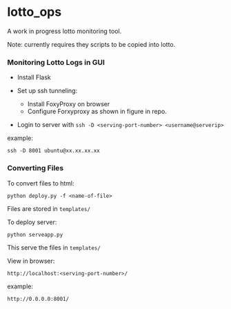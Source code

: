 # lotto_ops

A work in progress lotto monitoring tool.

Note: currently requires they scripts to be copied into lotto.

### Monitoring Lotto Logs in GUI

- Install Flask

- Set up ssh tunneling:
	- Install FoxyProxy on browser
	- Configure Forxyproxy as shown in figure in repo.


- Login to server with
`ssh -D <serving-port-number> <username@serverip>`

example:

`ssh -D 8001 ubuntu@xx.xx.xx.xx`

### Converting Files

To convert files to html:

`python deploy.py -f <name-of-file>`

Files are stored in `templates/`

To deploy server:

`python serveapp.py`

This serve the files in `templates/`

View in browser:

`http://localhost:<serving-port-number>/`

example:

`http://0.0.0.0:8001/`
